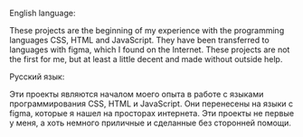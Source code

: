 English language:

These projects are the beginning of my experience with the programming languages CSS, HTML and JavaScript.
They have been transferred to languages with figma, which I found on the Internet.
These projects are not the first for me, but at least a little decent and made without outside help.

Русский язык:

Эти проекты являются началом моего опыта в работе с языками программирования CSS, HTML и JavaScript.
Они перенесены на языки с figma, которые я нашел на просторах интернета.
Эти проекты не первые у меня, а хоть немного приличные и сделанные без сторонней помощи.
